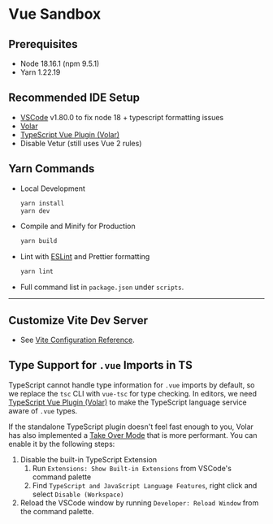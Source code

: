 # Vue Sandbox

## Prerequisites

* Node 18.16.1 (npm 9.5.1)
* Yarn 1.22.19

## Recommended IDE Setup

* [VSCode](https://code.visualstudio.com/) v1.80.0 to fix node 18 + typescript formatting issues
* [Volar](https://marketplace.visualstudio.com/items?itemName=Vue.volar)
* [TypeScript Vue Plugin (Volar)](https://marketplace.visualstudio.com/items?itemName=Vue.vscode-typescript-vue-plugin)
* Disable Vetur (still uses Vue 2 rules)

## Yarn Commands

* Local Development

  ```sh
  yarn install
  yarn dev
  ```

* Compile and Minify for Production

  ```sh
  yarn build
  ```

* Lint with [ESLint](https://eslint.org/) and Prettier formatting

  ```sh
  yarn lint
  ```

* Full command list in `package.json` under `scripts`.

---

## Customize Vite Dev Server

* See [Vite Configuration Reference](https://vitejs.dev/config/).

## Type Support for `.vue` Imports in TS

TypeScript cannot handle type information for `.vue` imports by default, so we replace the `tsc` CLI with `vue-tsc` for type checking. In editors, we need [TypeScript Vue Plugin (Volar)](https://marketplace.visualstudio.com/items?itemName=Vue.vscode-typescript-vue-plugin) to make the TypeScript language service aware of `.vue` types.

If the standalone TypeScript plugin doesn't feel fast enough to you, Volar has also implemented a [Take Over Mode](https://github.com/johnsoncodehk/volar/discussions/471#discussioncomment-1361669) that is more performant. You can enable it by the following steps:

1. Disable the built-in TypeScript Extension
    1) Run `Extensions: Show Built-in Extensions` from VSCode's command palette
    2) Find `TypeScript and JavaScript Language Features`, right click and select `Disable (Workspace)`
2. Reload the VSCode window by running `Developer: Reload Window` from the command palette.
